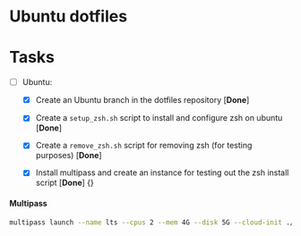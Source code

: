 # Ubuntu dotfiles

Tasks
=====
- [ ] Ubuntu:
  - [x] Create an Ubuntu branch in the dotfiles repository [**Done**]
  - [x] Create a `setup_zsh.sh` script to install and configure zsh on ubuntu [**Done**] 
  - [x] Create a `remove_zsh.sh` script for removing zsh (for testing purposes) [**Done**] 
  - [x] Install multipass and create an instance for testing out the zsh install script [**Done**] {}





#### Multipass

```bash
multipass launch --name lts --cpus 2 --mem 4G --disk 5G --cloud-init ./cloud-init.yaml focal
```